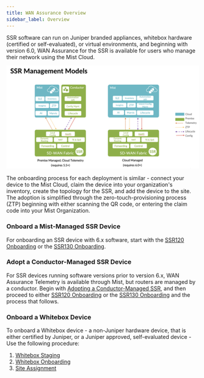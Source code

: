 ```yaml
---
title: WAN Assurance Overview
sidebar_label: Overview
---
```


SSR software can run on Juniper branded appliances, whitebox hardware (certified or self-evaluated), or virtual environments, and beginning with version 6.0, WAN Assurance for the SSR is available for users who manage their network using the Mist Cloud. 

![SSR Managment Models](/img/wan_ssr_mgmt_models.png)

The onboarding process for each deployment is similar - connect your device to the Mist Cloud, claim the device into your organization's inventory, create the topology for the SSR, and add the device to the site. The adoption is simplified through the zero-touch-provisioning process (ZTP) beginning with either scanning the QR code, or entering the claim code into your Mist Organization. 

### Onboard a Mist-Managed SSR Device

For onboarding an SSR device with 6.x software, start with the [SSR120 Onboarding](wan_assurance_ssr120_quickstart.md) or the [SSR130 Onboarding](wan_assurance_ssr130_quickstart.md).

### Adopt a Conductor-Managed SSR Device

For SSR devices running software versions prior to version 6.x, WAN Assurance Telemetry is available through Mist, but routers are managed by a conductor. Begin with [Adopting a Conductor-Managed SSR](wan_onboarding_ssrdevice.md), and then proceed to either [SSR120 Onboarding](wan_assurance_ssr120_quickstart.md) or the [SSR130 Onboarding](wan_assurance_ssr130_quickstart.md) and the process that follows. 

### Onboard a Whitebox Device

To onboard a Whitebox device - a non-Juniper hardware device, that is either certified by Juniper, or a Juniper approved, self-evaluated device - Use the following procedure:

1. [Whitebox Staging](wan_staging.md)
2. [Whitebox Onboarding](wan_onboarding_whitebox.md)
3. [Site Assignment ](wan_telemetry_site_assign.md)
